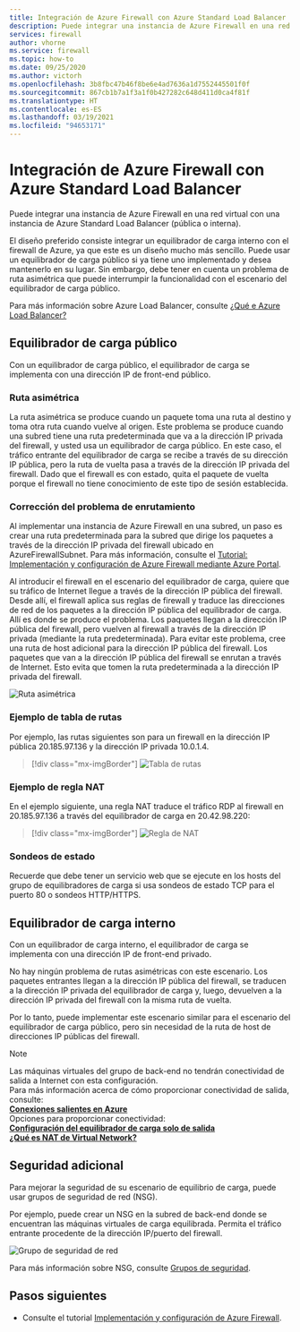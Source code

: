 ```yaml
---
title: Integración de Azure Firewall con Azure Standard Load Balancer
description: Puede integrar una instancia de Azure Firewall en una red virtual con una instancia de Azure Standard Load Balancer (pública o interna).
services: firewall
author: vhorne
ms.service: firewall
ms.topic: how-to
ms.date: 09/25/2020
ms.author: victorh
ms.openlocfilehash: 3b8fbc47b46f8be6e4ad7636a1d7552445501f0f
ms.sourcegitcommit: 867cb1b7a1f3a1f0b427282c648d411d0ca4f81f
ms.translationtype: HT
ms.contentlocale: es-ES
ms.lasthandoff: 03/19/2021
ms.locfileid: "94653171"
---
```

# <a name="integrate-azure-firewall-with-azure-standard-load-balancer"></a>Integración de Azure Firewall con Azure Standard Load Balancer

Puede integrar una instancia de Azure Firewall en una red virtual con una instancia de Azure Standard Load Balancer (pública o interna). 

El diseño preferido consiste integrar un equilibrador de carga interno con el firewall de Azure, ya que este es un diseño mucho más sencillo. Puede usar un equilibrador de carga público si ya tiene uno implementado y desea mantenerlo en su lugar. Sin embargo, debe tener en cuenta un problema de ruta asimétrica que puede interrumpir la funcionalidad con el escenario del equilibrador de carga público.

Para más información sobre Azure Load Balancer, consulte [¿Qué e Azure Load Balancer?](../load-balancer/load-balancer-overview.md)

## <a name="public-load-balancer"></a>Equilibrador de carga público

Con un equilibrador de carga público, el equilibrador de carga se implementa con una dirección IP de front-end público.

### <a name="asymmetric-routing"></a>Ruta asimétrica

La ruta asimétrica se produce cuando un paquete toma una ruta al destino y toma otra ruta cuando vuelve al origen. Este problema se produce cuando una subred tiene una ruta predeterminada que va a la dirección IP privada del firewall, y usted usa un equilibrador de carga público. En este caso, el tráfico entrante del equilibrador de carga se recibe a través de su dirección IP pública, pero la ruta de vuelta pasa a través de la dirección IP privada del firewall. Dado que el firewall es con estado, quita el paquete de vuelta porque el firewall no tiene conocimiento de este tipo de sesión establecida.

### <a name="fix-the-routing-issue"></a>Corrección del problema de enrutamiento

Al implementar una instancia de Azure Firewall en una subred, un paso es crear una ruta predeterminada para la subred que dirige los paquetes a través de la dirección IP privada del firewall ubicado en AzureFirewallSubnet. Para más información, consulte el [Tutorial: Implementación y configuración de Azure Firewall mediante Azure Portal](tutorial-firewall-deploy-portal.md#create-a-default-route).

Al introducir el firewall en el escenario del equilibrador de carga, quiere que su tráfico de Internet llegue a través de la dirección IP pública del firewall. Desde allí, el firewall aplica sus reglas de firewall y traduce las direcciones de red de los paquetes a la dirección IP pública del equilibrador de carga. Allí es donde se produce el problema. Los paquetes llegan a la dirección IP pública del firewall, pero vuelven al firewall a través de la dirección IP privada (mediante la ruta predeterminada).
Para evitar este problema, cree una ruta de host adicional para la dirección IP pública del firewall. Los paquetes que van a la dirección IP pública del firewall se enrutan a través de Internet. Esto evita que tomen la ruta predeterminada a la dirección IP privada del firewall.

![Ruta asimétrica](media/integrate-lb/Firewall-LB-asymmetric.png)

### <a name="route-table-example"></a>Ejemplo de tabla de rutas

Por ejemplo, las rutas siguientes son para un firewall en la dirección IP pública 20.185.97.136 y la dirección IP privada 10.0.1.4.

> [!div class="mx-imgBorder"]
> ![Tabla de rutas](media/integrate-lb/route-table.png)

### <a name="nat-rule-example"></a>Ejemplo de regla NAT

En el ejemplo siguiente, una regla NAT traduce el tráfico RDP al firewall en 20.185.97.136 a través del equilibrador de carga en 20.42.98.220:

> [!div class="mx-imgBorder"]
> ![Regla de NAT](media/integrate-lb/nat-rule-02.png)

### <a name="health-probes"></a>Sondeos de estado

Recuerde que debe tener un servicio web que se ejecute en los hosts del grupo de equilibradores de carga si usa sondeos de estado TCP para el puerto 80 o sondeos HTTP/HTTPS.

## <a name="internal-load-balancer"></a>Equilibrador de carga interno

Con un equilibrador de carga interno, el equilibrador de carga se implementa con una dirección IP de front-end privado.

No hay ningún problema de rutas asimétricas con este escenario. Los paquetes entrantes llegan a la dirección IP pública del firewall, se traducen a la dirección IP privada del equilibrador de carga y, luego, devuelven a la dirección IP privada del firewall con la misma ruta de vuelta.

Por lo tanto, puede implementar este escenario similar para el escenario del equilibrador de carga público, pero sin necesidad de la ruta de host de direcciones IP públicas del firewall.

>[!NOTE]
>Las máquinas virtuales del grupo de back-end no tendrán conectividad de salida a Internet con esta configuración. </br> Para más información acerca de cómo proporcionar conectividad de salida, consulte: </br> **[Conexiones salientes en Azure](../load-balancer/load-balancer-outbound-connections.md)**</br> Opciones para proporcionar conectividad: </br> **[Configuración del equilibrador de carga solo de salida](../load-balancer/egress-only.md)** </br> [**¿Qué es NAT de Virtual Network?**](../virtual-network/nat-overview.md)


## <a name="additional-security"></a>Seguridad adicional

Para mejorar la seguridad de su escenario de equilibrio de carga, puede usar grupos de seguridad de red (NSG).

Por ejemplo, puede crear un NSG en la subred de back-end donde se encuentran las máquinas virtuales de carga equilibrada. Permita el tráfico entrante procedente de la dirección IP/puerto del firewall.

![Grupo de seguridad de red](media/integrate-lb/nsg-01.png)

Para más información sobre NSG, consulte [Grupos de seguridad](../virtual-network/network-security-groups-overview.md).

## <a name="next-steps"></a>Pasos siguientes

- Consulte el tutorial [Implementación y configuración de Azure Firewall](tutorial-firewall-deploy-portal.md).